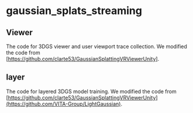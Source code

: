 # gaussian_splats_streaming

## Viewer
The code for 3DGS viewer and user viewport trace collection. We modified the code from [https://github.com/clarte53/GaussianSplattingVRViewerUnity].

## layer
The code for layered 3DGS model training. We modified the code from [https://github.com/clarte53/GaussianSplattingVRViewerUnity](https://github.com/VITA-Group/LightGaussian).

